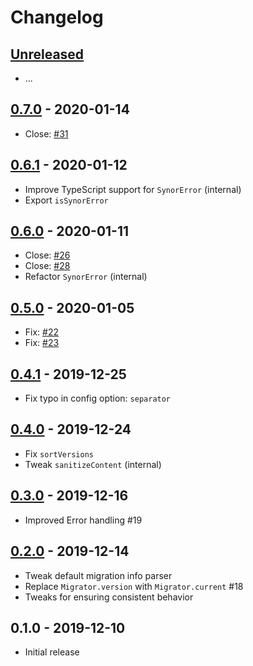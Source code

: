 # Changelog

## [Unreleased]

- ...

## [0.7.0] - 2020-01-14

- Close: [#31](https://github.com/Synor/core/issues/31)

## [0.6.1] - 2020-01-12

- Improve TypeScript support for `SynorError` (internal)
- Export `isSynorError`

## [0.6.0] - 2020-01-11

- Close: [#26](https://github.com/Synor/core/issues/26)
- Close: [#28](https://github.com/Synor/core/issues/28)
- Refactor `SynorError` (internal)

## [0.5.0] - 2020-01-05

- Fix: [#22](https://github.com/Synor/core/issues/22)
- Fix: [#23](https://github.com/Synor/core/issues/23)

## [0.4.1] - 2019-12-25

- Fix typo in config option: `separator`

## [0.4.0] - 2019-12-24

- Fix `sortVersions`
- Tweak `sanitizeContent` (internal)

## [0.3.0] - 2019-12-16

- Improved Error handling #19

## [0.2.0] - 2019-12-14

- Tweak default migration info parser
- Replace `Migrator.version` with `Migrator.current` #18
- Tweaks for ensuring consistent behavior

## 0.1.0 - 2019-12-10

- Initial release

[unreleased]: https://github.com/Synor/core/compare/0.7.0...HEAD
[0.7.0]: https://github.com/Synor/core/compare/0.6.1...0.7.0
[0.6.1]: https://github.com/Synor/core/compare/0.6.0...0.6.1
[0.6.0]: https://github.com/Synor/core/compare/0.5.0...0.6.0
[0.5.0]: https://github.com/Synor/core/compare/0.4.1...0.5.0
[0.4.1]: https://github.com/Synor/core/compare/0.4.0...0.4.1
[0.4.0]: https://github.com/Synor/core/compare/0.3.0...0.4.0
[0.3.0]: https://github.com/Synor/core/compare/0.2.0...0.3.0
[0.2.0]: https://github.com/Synor/core/compare/0.1.0...0.2.0
